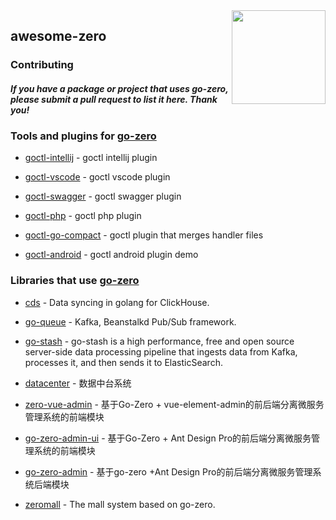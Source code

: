 <img align="right" width="150px" src="https://raw.githubusercontent.com/tal-tech/zero-doc/main/doc/images/go-zero.png">

## awesome-zero

### Contributing

#### *If you have a package or project that uses go-zero, please submit a pull request to list it here. Thank you!*

### Tools and plugins for [go-zero](https://github.com/tal-tech/go-zero)

* [goctl-intellij](https://github.com/zeromicro/goctl-intellij) - goctl intellij plugin

* [goctl-vscode](https://github.com/zeromicro/goctl-vscode) - goctl vscode plugin

* [goctl-swagger](https://github.com/zeromicro/goctl-swagger) - goctl swagger plugin

* [goctl-php](https://github.com/zeromicro/goctl-php) - goctl php plugin

* [goctl-go-compact](https://github.com/zeromicro/goctl-go-compact) - goctl plugin that merges handler files

* [goctl-android](https://github.com/zeromicro/goctl-android) - goctl android plugin demo

### Libraries that use [go-zero](https://github.com/tal-tech/go-zero)

* [cds](https://github.com/tal-tech/cds) - Data syncing in golang for ClickHouse.

* [go-queue](https://github.com/tal-tech/go-queue) - Kafka, Beanstalkd Pub/Sub framework.

* [go-stash](https://github.com/tal-tech/go-stash) - go-stash is a high performance, free and open source server-side data processing pipeline that ingests data from Kafka, processes it, and then sends it to ElasticSearch.

* [datacenter](https://github.com/jackluo2012/datacenter) - 数据中台系统

* [zero-vue-admin](https://github.com/feihua/zero-vue-admin) - 基于Go-Zero + vue-element-admin的前后端分离微服务管理系统的前端模块

* [go-zero-admin-ui](https://github.com/feihua/go-zero-admin-ui) - 基于Go-Zero + Ant Design Pro的前后端分离微服务管理系统的前端模块

* [go-zero-admin](https://github.com/feihua/go-zero-admin) - 基于go-zero +Ant Design Pro的前后端分离微服务管理系统后端模块

* [zeromall](https://github.com/zeromicro/zeromall) - The mall system based on go-zero.

